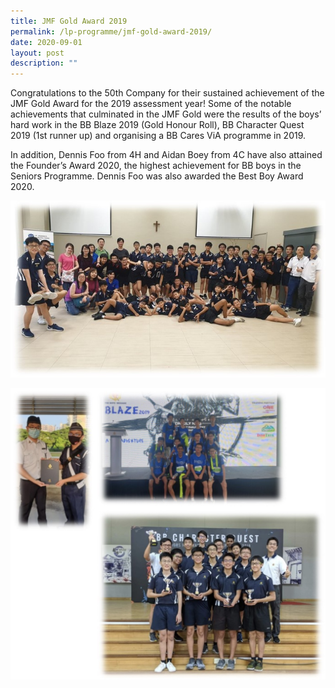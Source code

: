 ```yaml
---
title: JMF Gold Award 2019
permalink: /lp-programme/jmf-gold-award-2019/
date: 2020-09-01
layout: post
description: ""
---
```

Congratulations to the 50th Company for their sustained achievement of the JMF Gold Award for the 2019 assessment year! Some of the notable achievements that culminated in the JMF Gold were the results of the boys’ hard work in the BB Blaze 2019 (Gold Honour Roll), BB Character Quest 2019 (1st runner up) and organising a BB Cares ViA programme in 2019.

In addition, Dennis Foo from 4H and Aidan Boey from 4C have also attained the Founder’s Award 2020, the highest achievement for BB boys in the Seniors Programme. Dennis Foo was also awarded the Best Boy Award 2020.

![](/images/J2.jpeg)

![](/images/JMF%20Gold%20Award%202019.jpg)